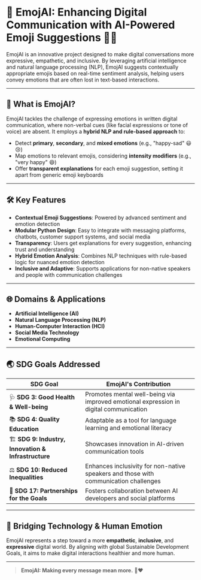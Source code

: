 # 🎉 EmojAI: Enhancing Digital Communication with AI-Powered Emoji Suggestions 🤖✨

EmojAI is an innovative project designed to make digital conversations more expressive, empathetic, and inclusive. By leveraging artificial intelligence and natural language processing (NLP), EmojAI suggests contextually appropriate emojis based on real-time sentiment analysis, helping users convey emotions that are often lost in text-based interactions.

---

## 🧠 What is EmojAI?

EmojAI tackles the challenge of expressing emotions in written digital communication, where non-verbal cues (like facial expressions or tone of voice) are absent. It employs a **hybrid NLP and rule-based approach** to:

- Detect **primary**, **secondary**, and **mixed emotions** (e.g., "happy-sad" 😃😢)
- Map emotions to relevant emojis, considering **intensity modifiers** (e.g., "very happy" 😄)
- Offer **transparent explanations** for each emoji suggestion, setting it apart from generic emoji keyboards

---

## 🛠️ Key Features

- **Contextual Emoji Suggestions**: Powered by advanced sentiment and emotion detection
- **Modular Python Design**: Easy to integrate with messaging platforms, chatbots, customer support systems, and social media
- **Transparency**: Users get explanations for every suggestion, enhancing trust and understanding
- **Hybrid Emotion Analysis**: Combines NLP techniques with rule-based logic for nuanced emotion detection
- **Inclusive and Adaptive**: Supports applications for non-native speakers and people with communication challenges

---

## 🌐 Domains & Applications

- **Artificial Intelligence (AI)**
- **Natural Language Processing (NLP)**
- **Human-Computer Interaction (HCI)**
- **Social Media Technology**
- **Emotional Computing**

---

## 🌏 SDG Goals Addressed

| SDG Goal                                                                                  | EmojAI's Contribution                                                               |
|-------------------------------------------------------------------------------------------|-------------------------------------------------------------------------------------|
| 🩺 **SDG 3: Good Health & Well-being**                                                    | Promotes mental well-being via improved emotional expression in digital communication|
| 📚 **SDG 4: Quality Education**                                                           | Adaptable as a tool for language learning and emotional literacy                    |
| 🏗️ **SDG 9: Industry, Innovation & Infrastructure**                                      | Showcases innovation in AI-driven communication tools                                |
| ⚖️ **SDG 10: Reduced Inequalities**                                                      | Enhances inclusivity for non-native speakers and those with communication challenges |
| 🤝 **SDG 17: Partnerships for the Goals**                                                | Fosters collaboration between AI developers and social platforms                     |

---

## 🤝 Bridging Technology & Human Emotion

EmojAI represents a step toward a more **empathetic**, **inclusive**, and **expressive** digital world. By aligning with global Sustainable Development Goals, it aims to make digital interactions healthier and more human.

---

> **EmojAI: Making every message mean more.** 💬❤️
